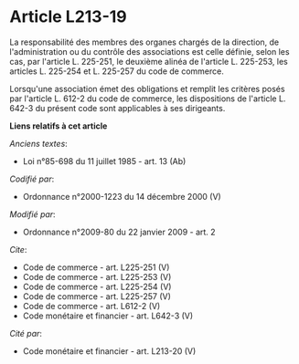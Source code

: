 # Article L213-19

La responsabilité des membres des organes chargés de la direction, de l'administration ou du contrôle des associations est
celle définie, selon les cas, par l'article L. 225-251, le deuxième alinéa de l'article L. 225-253, les articles L. 225-254
et L. 225-257 du code de commerce. 

Lorsqu'une association émet des obligations et remplit les critères posés par l'article L. 612-2 du code de commerce, les
dispositions de l'article L. 642-3 du présent code sont applicables à ses dirigeants.

**Liens relatifs à cet article**

_Anciens textes_:

  - Loi n°85-698 du 11 juillet 1985 - art. 13 (Ab)

_Codifié par_:

  - Ordonnance n°2000-1223 du 14 décembre 2000 (V)

_Modifié par_:

  - Ordonnance n°2009-80 du 22 janvier 2009 - art. 2

_Cite_:

  - Code de commerce - art. L225-251 (V)
  - Code de commerce - art. L225-253 (V)
  - Code de commerce - art. L225-254 (V)
  - Code de commerce - art. L225-257 (V)
  - Code de commerce - art. L612-2 (V)
  - Code monétaire et financier - art. L642-3 (V)

_Cité par_:

  - Code monétaire et financier - art. L213-20 (V)
